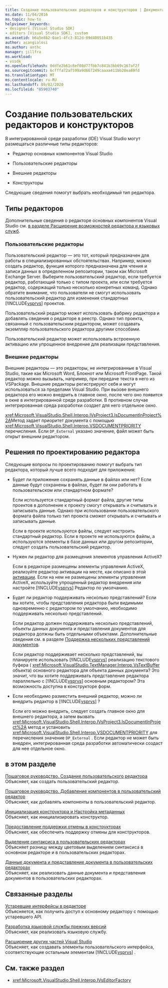 ```yaml
---
title: Создание пользовательских редакторов и конструкторов | Документация Майкрософт
ms.date: 11/04/2016
ms.topic: how-to
helpviewer_keywords:
- designers [Visual Studio SDK]
- editors [Visual Studio SDK], custom
ms.assetid: b6a5e8b2-0ae1-4fc3-812d-09d40051b435
author: acangialosi
ms.author: anthc
manager: jillfra
ms.workload:
- vssdk
ms.openlocfilehash: 0ddfe2b61c8ef08d77fbb7c841b3bb69c167af2f
ms.sourcegitcommit: 6cfffa72af599a9d667249caaaa411bb28ea69fd
ms.translationtype: MT
ms.contentlocale: ru-RU
ms.lasthandoff: 09/02/2020
ms.locfileid: "85903740"
---
```

# <a name="create-custom-editors-and-designers"></a>Создание пользовательских редакторов и конструкторов

В интегрированной среде разработки (IDE) Visual Studio могут размещаться различные типы редакторов:

- Редактор основных компонентов Visual Studio

- Пользовательские редакторы

- Внешние редакторы

- Конструкторы

Следующие сведения помогут выбрать необходимый тип редактора.

## <a name="types-of-editor"></a>Типы редакторов

Дополнительные сведения о редакторе основных компонентов Visual Studio см. [в разделе Расширение возможностей редактора и языковых служб](../extensibility/extending-the-editor-and-language-services.md).

### <a name="custom-editors"></a>Пользовательские редакторы
 Пользовательский редактор — это тот, который предназначен для работы в специализированных обстоятельствах. Например, можно создать редактор, функция которого предназначена для чтения и записи данных в определенном репозитории, таком как Microsoft Exchange Server. Выберите пользовательский редактор, если требуется редактор, работающий только с типом проекта, или если требуется редактор, содержащий только несколько конкретных команд. Однако обратите внимание, что пользователи не смогут использовать пользовательский редактор для изменения стандартных [!INCLUDE[vsprvs](../code-quality/includes/vsprvs_md.md)] проектов.

 Пользовательский редактор может использовать фабрику редактора и добавлять сведения о редакторе в реестр. Однако тип проекта, связанный с пользовательским редактором, может создавать экземпляр пользовательского редактора другими способами.

 Пользовательский редактор может использовать встроенную активацию или упрощенное внедрение для реализации представления.

### <a name="external-editors"></a>Внешние редакторы
 Внешние редакторы — это редакторы, не интегрированные в Visual Studio, такие как Microsoft Word, Блокнот или Microsoft FrontPage. Такой редактор можно вызывать, например, при передаче текста в него из VSPackage. Внешние редакторы регистрируют себя и могут использоваться за пределами Visual Studio. При вызове внешнего редактора его можно внедрить в главное окно, после чего оно появится в окне в интегрированной среде разработки. В противном случае интегрированная среда разработки создает для него отдельное окно.

 <xref:Microsoft.VisualStudio.Shell.Interop.IVsProject3.IsDocumentInProject%2A>Метод задает приоритет документа с помощью <xref:Microsoft.VisualStudio.Shell.Interop.VSDOCUMENTPRIORITY> перечисления. Если `DP_External` указано значение, файл может быть открыт внешним редактором.

## <a name="editor-design-decisions"></a>Решения по проектированию редактора
 Следующие вопросы по проектированию помогут выбрать тип редактора, который лучше всего подходит для приложения:

- Будет ли приложение сохранять данные в файлах или нет? Если данные будут сохранены в файлах, будет ли они работать в пользовательском или стандартном формате?

   Если используется стандартный формат файла, другие типы проектов в дополнение к проекту смогут открывать и считывать и записывать данные. Однако при использовании пользовательского формата файла только тип проекта сможет открывать и считывать и записывать данные.

   Если в проекте используются файлы, следует настроить стандартный редактор. Если в проекте не используются файлы, а используются элементы в базе данных или другом репозитории, следует создать пользовательский редактор.

- Нужен ли редактор для размещения элементов управления ActiveX?

   Если в редакторе размещены элементы управления ActiveX, реализуйте редактор активации на месте, как описано в этой [активации](/visualstudio/misc/in-place-activation?view=vs-2015). Если на нем не размещены элементы управления ActiveX, используйте упрощенный редактор внедрения или настройте [!INCLUDE[vsprvs](../code-quality/includes/vsprvs_md.md)] Редактор по умолчанию.

- Будет ли редактор поддерживать несколько представлений? Если вы хотите, чтобы представления редактора были видимыми одновременно с редактором по умолчанию, необходимо поддерживать несколько представлений.

   Если редактор должен поддерживать несколько представлений, объекты данных документа и представления документов для редактора должны быть отдельными объектами. Дополнительные сведения см. в разделе [Поддержка нескольких представлений документов](../extensibility/supporting-multiple-document-views.md).

   Если редактор поддерживает несколько представлений, вы планируете использовать [!INCLUDE[vsprvs](../code-quality/includes/vsprvs_md.md)] реализацию текстового буфера ( <xref:Microsoft.VisualStudio.TextManager.Interop.VsTextBuffer> объекта) основного редактора для объекта данных документа? Это значит, что вы хотите поддерживать представление редактора параллельно с [!INCLUDE[vsprvs](../code-quality/includes/vsprvs_md.md)] основным редактором? Эта возможность доступна в конструкторе форм.

- Если необходимо разместить внешний редактор, можно ли внедрить редактор в [!INCLUDE[vsprvs](../code-quality/includes/vsprvs_md.md)] ?

   Если его можно внедрить, следует создать главное окно для внешнего редактора, а затем вызвать <xref:Microsoft.VisualStudio.Shell.Interop.IVsProject3.IsDocumentInProject%2A> метод и установить <xref:Microsoft.VisualStudio.Shell.Interop.VSDOCUMENTPRIORITY> для перечисления значение `DP_External` . Если редактор не может быть внедрен, интегрированная среда разработки автоматически создаст для нее отдельное окно.

## <a name="in-this-section"></a>в этом разделе

[Пошаговое руководство. Создание пользовательского редактора](../extensibility/walkthrough-creating-a-custom-editor.md)\
Объясняет, как создать пользовательский редактор.

[Пошаговое руководство. Добавление компонентов в пользовательский редактор](../extensibility/walkthrough-adding-features-to-a-custom-editor.md)\
Объясняет, как добавлять компоненты в пользовательский редактор.

[Инициализация конструктора и Настройка метаданных](../extensibility/designer-initialization-and-metadata-configuration.md)\
Объясняет, как инициализировать конструктор.

[Предоставление поддержки отмены в конструкторах](../extensibility/supplying-undo-support-to-designers.md)\
Объясняет, как обеспечить поддержку отмены для конструкторов.

[Выделение синтаксиса в пользовательских редакторах](../extensibility/syntax-coloring-in-custom-editors.md)\
Объясняет разницу между цветовым выделением синтаксиса в основном редакторе и в пользовательских редакторах.

[Данные документа и представление документа в пользовательских редакторах](../extensibility/document-data-and-document-view-in-custom-editors.md)\
Объясняет, как реализовать данные документа и представления документов в пользовательских редакторах.

## <a name="related-sections"></a>Связанные разделы

[Устаревшие интерфейсы в редакторе](/visualstudio/extensibility/legacy-interfaces-in-the-editor?view=vs-2015)\
Объясняется, как получить доступ к основному редактору с помощью устаревшего API.

[Разработка языковой службы прежних версий](../extensibility/internals/developing-a-legacy-language-service.md)\
Объясняет, как реализовать языковую службу.

[Расширение других частей Visual Studio](../extensibility/extending-other-parts-of-visual-studio.md)\
Объясняет, как создавать элементы пользовательского интерфейса, соответствующие остальным элементам [!INCLUDE[vsprvs](../code-quality/includes/vsprvs_md.md)] .

## <a name="see-also"></a>См. также раздел

- <xref:Microsoft.VisualStudio.Shell.Interop.IVsEditorFactory>
